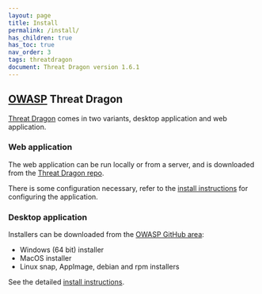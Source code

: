 ```yaml
---
layout: page
title: Install
permalink: /install/
has_children: true
has_toc: true
nav_order: 3
tags: threatdragon
document: Threat Dragon version 1.6.1
---
```


## [OWASP](https://www.owasp.org) Threat Dragon

[Threat Dragon][td] comes in two variants, desktop application and web application.

### Web application

The web application can be run locally or from a server, and is downloaded from the [Threat Dragon repo][releases].

There is some configuration necessary, refer to the [install instructions](/install-webapp/) for configuring the application.

### Desktop application

Installers can be downloaded from the [OWASP GitHub area][releases]:

* Windows (64 bit) installer
* MacOS installer
* Linux snap, AppImage, debian and rpm installers

See the detailed [install instructions](/install-desktop/).

[releases]: https://github.com/OWASP/threat-dragon/releases/tag/v1.6.1
[td]: http://owasp.org/www-project-threat-dragon
